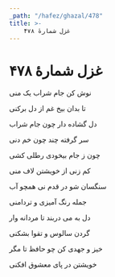 ```yaml
---
_path: "/hafez/ghazal/478"
title: >-
    غزل شمارهٔ ۴۷۸
---
```

# غزل شمارهٔ ۴۷۸

<div class="b" id="bn1"><div class="m1"><p>نوش کن جام شراب یک منی</p></div>
<div class="m2"><p>تا بدان بیخ غم از دل برکنی</p></div></div>
<div class="b" id="bn2"><div class="m1"><p>دل گشاده دار چون جام شراب</p></div>
<div class="m2"><p>سر گرفته چند چون خم دنی</p></div></div>
<div class="b" id="bn3"><div class="m1"><p>چون ز جام بیخودی رطلی کشی</p></div>
<div class="m2"><p>کم زنی از خویشتن لاف منی</p></div></div>
<div class="b" id="bn4"><div class="m1"><p>سنگسان شو در قدم نی همچو آب</p></div>
<div class="m2"><p>جمله رنگ آمیزی و تردامنی</p></div></div>
<div class="b" id="bn5"><div class="m1"><p>دل به می دربند تا مردانه وار</p></div>
<div class="m2"><p>گردن سالوس و تقوا بشکنی</p></div></div>
<div class="b" id="bn6"><div class="m1"><p>خیز و جهدی کن چو حافظ تا مگر</p></div>
<div class="m2"><p>خویشتن در پای معشوق افکنی</p></div></div>
